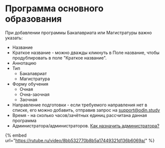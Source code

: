 # Программа основного образования

При добавлении программы Бакалавриата или Магистратуры важно указать:

* Название
* Краткое название -  можно дважды кликнуть в Поле название, чтобы продублировать в поле "Краткое название".&#x20;
* Аннотацию&#x20;
* Тип
  * Бакалавриат
  * Магистратура
* Форму обучения
  * Очная
  * Очна-заочная
  * Заочная
* Направление подготовки - если требуемого направления нет в списке, его можно добавить, отправив запрос на [support@odin.study](mailto:support@odin.study)
* Время - на сколько часов/зачётных единиц рассчитана данная программа
* Администратора/администраторов. [Как назначить администратора?](../../../instrukcii-po-rabote/dlya-administratorov/kak-naznachit-administratora.md)

{% embed url="https://rutube.ru/video/8bb532770b8b5a17449321d136b6069a/" %}
